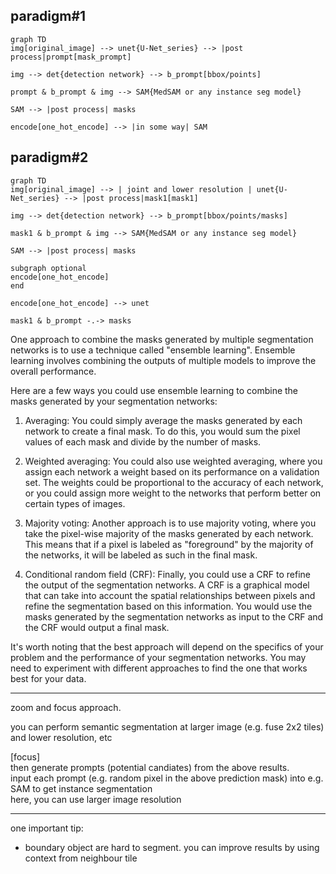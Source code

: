 ## paradigm#1
```mermaid
graph TD
img[original_image] --> unet{U-Net_series} --> |post process|prompt[mask_prompt]

img --> det{detection network} --> b_prompt[bbox/points]

prompt & b_prompt & img --> SAM{MedSAM or any instance seg model}

SAM --> |post process| masks

encode[one_hot_encode] --> |in some way| SAM

```

## paradigm#2
```mermaid
graph TD
img[original_image] --> | joint and lower resolution | unet{U-Net_series} --> |post process|mask1[mask1]

img --> det{detection network} --> b_prompt[bbox/points/masks]

mask1 & b_prompt & img --> SAM{MedSAM or any instance seg model}

SAM --> |post process| masks

subgraph optional
encode[one_hot_encode]
end

encode[one_hot_encode] --> unet

mask1 & b_prompt -.-> masks
```


One approach to combine the masks generated by multiple segmentation networks is to use a technique called "ensemble learning". Ensemble learning involves combining the outputs of multiple models to improve the overall performance.

Here are a few ways you could use ensemble learning to combine the masks generated by your segmentation networks:

1. Averaging: You could simply average the masks generated by each network to create a final mask. To do this, you would sum the pixel values of each mask and divide by the number of masks.

2. Weighted averaging: You could also use weighted averaging, where you assign each network a weight based on its performance on a validation set. The weights could be proportional to the accuracy of each network, or you could assign more weight to the networks that perform better on certain types of images.

3. Majority voting: Another approach is to use majority voting, where you take the pixel-wise majority of the masks generated by each network. This means that if a pixel is labeled as "foreground" by the majority of the networks, it will be labeled as such in the final mask.

4. Conditional random field (CRF): Finally, you could use a CRF to refine the output of the segmentation networks. A CRF is a graphical model that can take into account the spatial relationships between pixels and refine the segmentation based on this information. You would use the masks generated by the segmentation networks as input to the CRF and the CRF would output a final mask.

It's worth noting that the best approach will depend on the specifics of your problem and the performance of your segmentation networks. You may need to experiment with different approaches to find the one that works best for your data.

---

zoom and focus approach.

you can perform semantic segmentation at larger image (e.g. fuse 2x2 tiles) and lower resolution, etc

[focus]  
then generate prompts (potential candiates) from the above results.  
input each prompt (e.g. random pixel in the above prediction mask) into e.g. SAM to get instance segmentation  
here, you can use larger image resolution

---

one important tip:

- boundary object are hard to segment. you can improve results by using context from neighbour tile